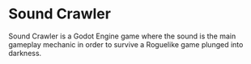 # Sound Crawler

Sound Crawler is a Godot Engine game where the sound is the main gameplay mechanic in order to survive a Roguelike game plunged into darkness.